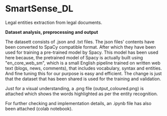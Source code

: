 # SmartSense_DL
Legal entities extraction from legal documents.

**Dataset analysis, preprocessing and output**

The datasett consists of .json and .txt files.
The json files' contents have been converted to SpaCy compatible format.
After which they have been used for training a pre-trained model by Spacy. This model has been used here because, the pretrained model of Spacy is actually built using "en_core_web_sm", which is a small English pipeline trained on written web text (blogs, news, comments), that includes vocabulary, syntax and entities. And fine tuning this for our purpose is easy and efficient. The change is just that the dataset that has been shared is used for the training and validation.

Just for a visual understanding, a .png file (output_coloured.png) is attached which shows the words highlighted as per the entity recognition.

For further checking and implementation details, an .ipynb file has also been attached (colab notebook).

